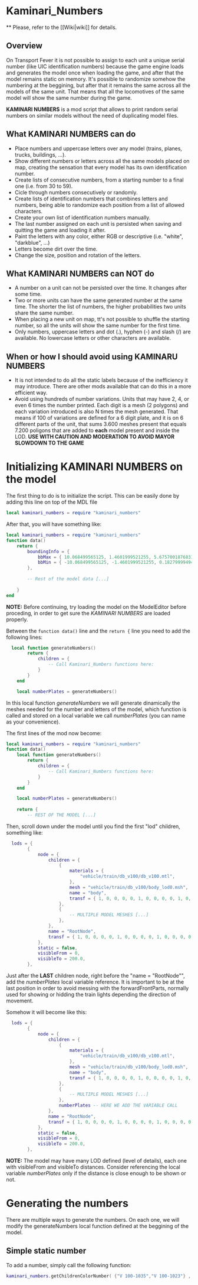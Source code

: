 # Kaminari_Numbers

** Please, refer to the [[Wiki|wiki]] for details.

## Overview
On Transport Fever it is not possible to assign to each unit a unique serial number (like UIC identification numbers) because the game engine loads and generates the model once when loading the game, and after that the model remains static on memory. It's possible to randomize somehow the numbering at the beggining, but after that it remains the same across all the models of the same unit. That means that all the locomotives of the same model will show the same number during the game.

**KAMINARI NUMBERS** is a mod script that allows to print random serial numbers on similar models without the need of duplicating model files.

## What KAMINARI NUMBERS can do
* Place numbers and uppercase letters over any model (trains, planes, trucks, buildings, ...).
* Show different numbers or letters across all the same models placed on map, creating the sensation that every model has its own identification number.
* Create lists of consecutive numbers, from a starting number to a final one (i.e. from 30 to 59).
* Cicle through numbers consecutively or randomly.
* Create lists of identification numbers that combines letters and numbers, being able to randomize each position from a list of allowed characters.
* Create your own list of identification numbers manually.
* The last number assigned on each unit is persisted when saving and quitting the game and loading it after.
* Paint the letters with any color, either RGB or descriptive (i.e. "white", "darkblue", ...)
* Letters become dirt over the time.
* Change the size, position and rotation of the letters.

## What KAMINARI NUMBERS can NOT do
* A number on a unit can not be persisted over the time. It changes after some time.
* Two or more units can have the same generated number at the same time. The shorter the list of numbers, the higher probabilities two units share the same number.
* When placing a new unit on map, tt's not possible to shuffle the starting number, so all the units will show the same number for the first time.
* Only numbers, uppercase letters and dot (.), hyphen (-) and slash (/) are available. No lowercase letters or other characters are available.

## When or how I should avoid using KAMINARU NUMBERS
* It is not intended to do all the static labels because of the inefficiency it may introduce. There are other mods available that can do this in a more efficient way.
* Avoid using hundreds of number variations. Units that may have 2, 4, or even 6 times the number printed. Each digit is a mesh (2 polygons) and each variation introduced is also N times the mesh generated. That means if 100 of variations are defined for a 6 digit plate, and it is on 6 different parts of the unit, that sums 3.600 meshes present that equals 7.200 poligons that are added to **each** model present and inside the LOD. **USE WITH CAUTION AND MODERATION TO AVOID MAYOR SLOWDOWN TO THE GAME**

# Initializing KAMINARI NUMBERS on the model
The first thing to do is to initialize the script. This can be easily done by adding this line on top of the MDL file

```lua
local kaminari_numbers = require "kaminari_numbers"
```

After that, you will have something like:

```lua
local kaminari_numbers = require "kaminari_numbers"
function data()
	return {
		boundingInfo = {
			bbMax = { 10.068499565125, 1.4601999521255, 5.6757001876831, },
			bbMin = { -10.068499565125, -1.4601999521255, 0.18279999494553, },
		},
		
		-- Rest of the model data [...]
	
	}
end
```

**NOTE:** Before continuing, try loading the model on the ModelEditor before proceding, in order to get sure the *KAMINARI NUMBERS* are loaded properly.

Between the `function data()` line and the `return {` line you need to add the following lines:

```lua
  local function generateNumbers()
		return { 
			children = {
				-- Call Kaminari_Numbers functions here:
			}
		}
	end

	local numberPlates = generateNumbers()
```

In this local function *generateNumbers* we will generate dinamically the meshes needed for the number and letters of the model, which function is called and stored on a local variable we call *numberPlates* (you can name as your convenience).

The first lines of the mod now become:

```lua
local kaminari_numbers = require "kaminari_numbers"
function data()
	local function generateNumbers()
		return { 
			children = {
				-- Call Kaminari_Numbers functions here:
			}
		}
	end

	local numberPlates = generateNumbers()
	
	return {
		-- REST OF THE MODEL [...]
```

Then, scroll down under the model until you find the first "lod" children, something like:

```lua
  lods = {
		{
			node = {
				children = {
					{
						materials = {
							"vehicle/train/db_v100/db_v100.mtl",
						},
						mesh = "vehicle/train/db_v100/body_lod0.msh",
						name = "body",
						transf = { 1, 0, 0, 0, 0, 1, 0, 0, 0, 0, 1, 0, 0, 0, 0, 1, },
					},
					{
						-- MULTIPLE MODEL MESHES [...]
					},
				},
				name = "RootNode",
				transf = { 1, 0, 0, 0, 0, 1, 0, 0, 0, 0, 1, 0, 0, 0, 0, 1, },
			},
			static = false,
			visibleFrom = 0,
			visibleTo = 200.0,
		},
```

Just after the **LAST** children node, right before the "name = "RootNode"", add the *numberPlates* local variable reference. It is important to be at the last position in order to avoid messing with the forwardFrontParts, normally used for showing or hidding the train lights depending the direction of movement.

Somehow it will become like this:

```lua
  lods = {
		{
			node = {
				children = {
					{
						materials = { 
							"vehicle/train/db_v100/db_v100.mtl", 
						},
						mesh = "vehicle/train/db_v100/body_lod0.msh",
						name = "body",
						transf = { 1, 0, 0, 0, 0, 1, 0, 0, 0, 0, 1, 0, 0, 0, 0, 1, },
					},
					{
						-- MULTIPLE MODEL MESHES [...]
					},
					numberPlates -- HERE WE ADD THE VARIABLE CALL
				},
				name = "RootNode",
				transf = { 1, 0, 0, 0, 0, 1, 0, 0, 0, 0, 1, 0, 0, 0, 0, 1, },
			},
			static = false,
			visibleFrom = 0,
			visibleTo = 200.0,
		},
```

**NOTE:** The model may have many LOD defined (level of details), each one with visibleFrom and visibleTo distances. Consider referencing the local variable *numberPlates* only if the distance is close enough to be shown or not.

# Generating the numbers
There are multiple ways to generate the numbers. On each one, we will modify the generateNumbers local function defined at the beggining of the model.

## Simple static number
To add a number, simply call the following function:

```lua
kaminari_numbers.getChildrenColorNumber( {"V 100-1035","V 100-1023"} , "white", "Helvetica", 10.0, 2.20, -1.00, 2.05, 180, 0, 0 ),
```


